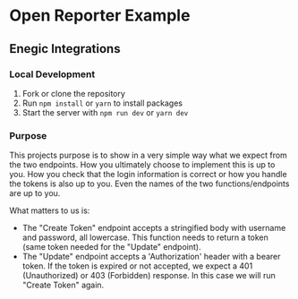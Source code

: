# Open Reporter Example

## Enegic Integrations

### Local Development

1. Fork or clone the repository
2. Run `npm install` or `yarn` to install packages
3. Start the server with `npm run dev` or `yarn dev`

### Purpose

This projects purpose is to show in a very simple way what we expect from the two endpoints. How you ultimately choose to implement this is up to you. How you check that the login information is correct or how you handle the tokens is also up to you. Even the names of the two functions/endpoints are up to you.

What matters to us is:
* The "Create Token" endpoint accepts a stringified body with username and password, all lowercase. This function needs to return a token (same token needed for the "Update" endpoint).
* The "Update" endpoint accepts a 'Authorization' header with a bearer token. If the token is expired or not accepted, we expect a 401 (Unauthorized) or 403 (Forbidden) response. In this case we will run "Create Token" again. 
